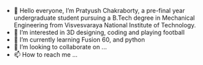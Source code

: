 - 👋 Hello everyone, I’m Pratyush Chakraborty, a pre-final year undergraduate student pursuing a B.Tech degree in Mechanical Engineering from Visvesvaraya National Institute of Technology.
- 👀 I’m interested in 3D designing, coding and playing football
- 🌱 I’m currently learning Fusion 60, and python
- 💞️ I’m looking to collaborate on ...
- 📫 How to reach me ...

<!---
Pratyush-Chakraborty/Pratyush-Chakraborty is a ✨ special ✨ repository because its `README.md` (this file) appears on your GitHub profile.
You can click the Preview link to take a look at your changes.
--->

